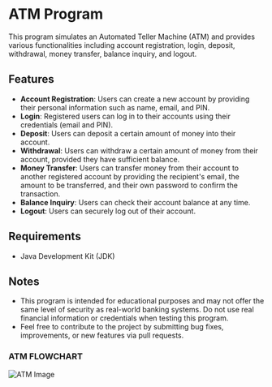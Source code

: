 # ATM Program

This program simulates an Automated Teller Machine (ATM) and provides various functionalities including account registration, login, deposit, withdrawal, money transfer, balance inquiry, and logout.

## Features

- **Account Registration**: Users can create a new account by providing their personal information such as name, email, and PIN.
- **Login**: Registered users can log in to their accounts using their credentials (email and PIN).
- **Deposit**: Users can deposit a certain amount of money into their account.
- **Withdrawal**: Users can withdraw a certain amount of money from their account, provided they have sufficient balance.
- **Money Transfer**: Users can transfer money from their account to another registered account by providing the recipient's email, the amount to be transferred, and their own password to confirm the transaction.
- **Balance Inquiry**: Users can check their account balance at any time.
- **Logout**: Users can securely log out of their account.

## Requirements

- Java Development Kit (JDK)

## Notes

- This program is intended for educational purposes and may not offer the same level of security as real-world banking systems. Do not use real financial information or credentials when testing this program.
- Feel free to contribute to the project by submitting bug fixes, improvements, or new features via pull requests.

### ATM FLOWCHART


![ATM Image](image/flow_chart.jpg)


